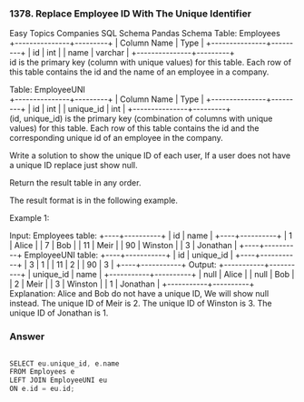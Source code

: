 <h3>1378. Replace Employee ID With The Unique Identifier</h3>
Easy
Topics
Companies
SQL Schema
Pandas Schema
Table: Employees
<br>
+---------------+---------+
| Column Name   | Type    |
+---------------+---------+
| id            | int     |
| name          | varchar |
+---------------+---------+
<br>
id is the primary key (column with unique values) for this table.
Each row of this table contains the id and the name of an employee in a company.
 

Table: EmployeeUNI
<br>
+---------------+---------+
| Column Name   | Type    |
+---------------+---------+
| id            | int     |
| unique_id     | int     |
+---------------+---------+
<br>
(id, unique_id) is the primary key (combination of columns with unique values) for this table.
Each row of this table contains the id and the corresponding unique id of an employee in the company.
 

Write a solution to show the unique ID of each user, If a user does not have a unique ID replace just show null.

Return the result table in any order.

The result format is in the following example.

 

Example 1:

Input: 
Employees table:
+----+----------+
| id | name     |
+----+----------+
| 1  | Alice    |
| 7  | Bob      |
| 11 | Meir     |
| 90 | Winston  |
| 3  | Jonathan |
+----+----------+
EmployeeUNI table:
+----+-----------+
| id | unique_id |
+----+-----------+
| 3  | 1         |
| 11 | 2         |
| 90 | 3         |
+----+-----------+
Output: 
+-----------+----------+
| unique_id | name     |
+-----------+----------+
| null      | Alice    |
| null      | Bob      |
| 2         | Meir     |
| 3         | Winston  |
| 1         | Jonathan |
+-----------+----------+
Explanation: 
Alice and Bob do not have a unique ID, We will show null instead.
The unique ID of Meir is 2.
The unique ID of Winston is 3.
The unique ID of Jonathan is 1.



<h3>Answer</h3>

```c

SELECT eu.unique_id, e.name
FROM Employees e
LEFT JOIN EmployeeUNI eu
ON e.id = eu.id;

```
